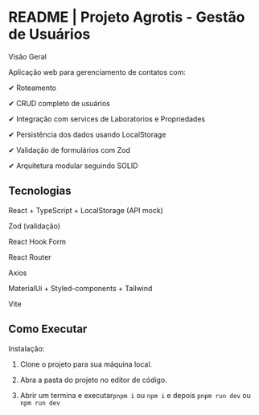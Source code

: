 # README | Projeto Agrotis - Gestão de Usuários

Visão Geral

Aplicação web para gerenciamento de contatos com:

✔ Roteamento

✔ CRUD completo de usuários

✔ Integração com services de Laboratorios e Propriedades

✔ Persistência dos dados usando LocalStorage

✔ Validação de formulários com Zod

✔ Arquitetura modular seguindo SOLID

## Tecnologias

React + TypeScript + LocalStorage (API mock)

Zod (validação)

React Hook Form

React Router

Axios

MaterialUi + Styled-components + Tailwind

Vite

## Como Executar

Instalação:

1. Clone o projeto para sua máquina local.

2. Abra a pasta do projeto no editor de código.

3. Abrir um termina e executar`pnpm i` ou `npm i` e depois `pnpm run dev` ou `npm run dev`
